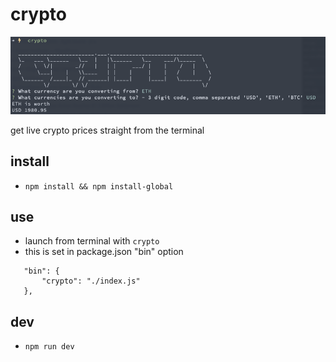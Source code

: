 # crypto
![crypto screenshot](screenshot.png)

get live crypto prices straight from the terminal


## install

 - ```npm install && npm install-global```

## use
 - launch from terminal with ```crypto```
 - this is set in package.json "bin" option
 ```  
    "bin": {
        "crypto": "./index.js"
    },
  ```

## dev

 - ```npm run dev```